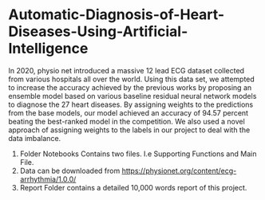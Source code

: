 # Automatic-Diagnosis-of-Heart-Diseases-Using-Artificial-Intelligence
  In 2020, physio net introduced a massive 12 lead ECG dataset collected from various hospitals all over the world. Using this data set, we attempted to increase the accuracy achieved by the previous works by proposing an ensemble model based on various baseline residual neural network models to diagnose the 27 heart diseases. By
assigning weights to the predictions from the base models, our model achieved an accuracy of 94.57 percent beating the best-ranked model in the competition. We also used a novel approach of assigning weights to the labels in our project to deal with the data imbalance.

1. Folder Notebooks Contains two files. I.e Supporting Functions and Main File.
2. Data can be downloaded from https://physionet.org/content/ecg-arrhythmia/1.0.0/
3. Report Folder contains a detailed 10,000 words report of this project.

